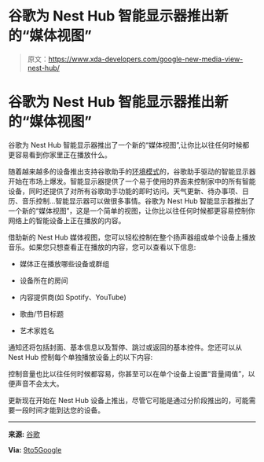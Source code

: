 # 谷歌为 Nest Hub 智能显示器推出新的“媒体视图”

> 原文：<https://www.xda-developers.com/google-new-media-view-nest-hub/>

# 谷歌为 Nest Hub 智能显示器推出新的“媒体视图”

谷歌为 Nest Hub 智能显示器推出了一个新的“媒体视图”,让你比以往任何时候都更容易看到你家里正在播放什么。

随着越来越多的设备推出支持谷歌助手的[环境模式](https://www.xda-developers.com/google-assistant-ambient-mode-smartphone-tablet-smart-display/)的，谷歌助手驱动的智能显示器开始在市场上爆发。智能显示器提供了一个易于使用的界面来控制家中的所有智能设备，同时还提供了对所有谷歌助手功能的即时访问。天气更新、待办事项、日历、音乐控制...智能显示器可以做很多事情。谷歌为 Nest Hub 智能显示器推出了一个新的“媒体视图”，这是一个简单的视图，让你比以往任何时候都更容易控制你网络上的智能设备上正在播放的内容。

借助新的 Nest Hub 媒体视图，您可以轻松控制在整个扬声器组或单个设备上播放音乐。如果您只想查看正在播放的内容，您可以查看以下信息:

*   媒体正在播放哪些设备或群组

*   设备所在的房间

*   内容提供商(如 Spotify、YouTube)

*   歌曲/节目标题

*   艺术家姓名

通知还将包括封面、基本信息以及暂停、跳过或返回的基本控件。您还可以从 Nest Hub 控制每个单独播放设备上的以下内容:

控制音量也比以往任何时候都容易，你甚至可以在单个设备上设置“音量阈值”，以便声音不会太大。

更新现在开始在 Nest Hub 设备上推出，尽管它可能是通过分阶段推出的，可能需要一段时间才能到达您的设备。

* * *

**来源:** [谷歌](https://support.google.com/googlenest/thread/26601751?hl=en)

**Via:** [9to5Google](https://www.9to5google.com/2020/01/24/nest-hub-media-view/)